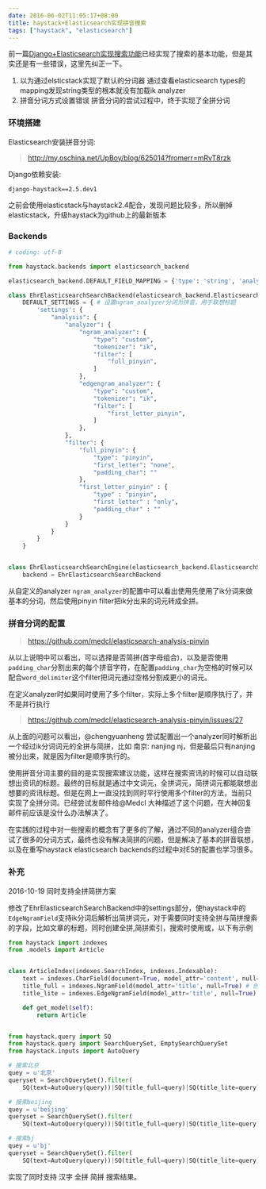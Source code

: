 ```yaml
---
date: 2016-06-02T11:05:17+08:00
title: haystack+Elasticsearch实现拼音搜索
tags: ["haystack", "elasticsearch"]
---
```


前一篇[Django+Elasticsearch实现搜索功能](https://zhu327.github.io/2016/05/30/djangoelasticsearch%E5%AE%9E%E7%8E%B0%E6%90%9C%E7%B4%A2%E5%8A%9F%E8%83%BD/)已经实现了搜索的基本功能，但是其实还是有一些错误，这里先纠正一下。

1. 以为通过elsticstack实现了默认的分词器
  通过查看elasticsearch types的mapping发现string类型的根本就没有加载ik analyzer
2. 拼音分词方式设置错误
  拼音分词的尝试过程中，终于实现了全拼分词

### 环境搭建

Elasticsearch安装拼音分词:

> <http://my.oschina.net/UpBoy/blog/625014?fromerr=mRvT8rzk>

Django依赖安装:

```
django-haystack==2.5.dev1
```

之前会使用elasticstack与haystack2.4配合，发现问题比较多，所以删掉elasticstack，升级haystack为github上的最新版本

<!--more-->

### Backends

```python
# coding: utf-8

from haystack.backends import elasticsearch_backend

elasticsearch_backend.DEFAULT_FIELD_MAPPING = {'type': 'string', 'analyzer': 'ik'} # 重写string类型的默认analyzer为ik分词

class EhrElasticsearchSearchBackend(elasticsearch_backend.ElasticsearchSearchBackend):
    DEFAULT_SETTINGS = { # 设置ngram_analyzer分词为拼音，用于联想标题
        'settings': {
            "analysis": {
                "analyzer": {
                    "ngram_analyzer": {
                        "type": "custom",
                        "tokenizer": "ik",
                        "filter": [
                            "full_pinyin",
                        ]
                    },
                    "edgengram_analyzer": {
                        "type": "custom",
                        "tokenizer": "ik",
                        "filter": [
                            "first_letter_pinyin",
                        ]
                    },
                },
                "filter": {
                    "full_pinyin": {
                        "type": "pinyin",
                        "first_letter": "none",
                        "padding_char": ""
                    },
                    "first_letter_pinyin" : {
                        "type" : "pinyin",
                        "first_letter" : "only",
                        "padding_char" : ""
                    }
                }
            }
        }
    }


class EhrElasticsearchSearchEngine(elasticsearch_backend.ElasticsearchSearchEngine):
    backend = EhrElasticsearchSearchBackend
```

从自定义的analyzer `ngram_analyzer`的配置中可以看出使用先使用了ik分词来做基本的分词，然后使用pinyin filter把ik分出来的词元转成全拼。

### 拼音分词的配置

> <https://github.com/medcl/elasticsearch-analysis-pinyin>

从以上说明中可以看出，可以选择是否简拼(首字母组合)，以及是否使用`padding_char`分割出来的每个拼音字符，在配置`padding_char`为空格的时候可以配合`word_delimiter`这个filter把词元通过空格分割成更小的词元。

在定义analyzer时如果同时使用了多个filter，实际上多个filter是顺序执行了，并不是并行执行

> <https://github.com/medcl/elasticsearch-analysis-pinyin/issues/27>

从上面的问题可以看出，@chengyuanheng 尝试配置出一个analyzer同时解析出一个经过ik分词词元的全拼与简拼，比如 南京: nanjing nj，但是最后只有nanjing被分出来，就是因为filter是顺序执行的。

使用拼音分词主要的目的是实现搜索建议功能，这样在搜索资讯的时候可以自动联想出资讯的标题。最终的目标就是通过中文词元，全拼词元，简拼词元都能联想出想要的资讯标题。但是在网上一直没找到同时平行使用多个filter的方法，当前只实现了全拼分词。已经尝试发邮件给@Medcl 大神描述了这个问题，在大神回复邮件前应该是没什么办法解决了。

在实践的过程中对一些搜索的概念有了更多的了解，通过不同的analyzer组合尝试了很多的分词方式，最终也没有解决简拼的问题，但是解决了基本的拼音联想，以及在重写haystack elasticsearch backends的过程中对ES的配置也学习很多。

### 补充

2016-10-19 同时支持全拼简拼方案

修改了EhrElasticsearchSearchBackend中的settings部分，使haystack中的`EdgeNgramField`支持ik分词后解析出简拼词元，对于需要同时支持全拼与简拼搜索的字段，比如文章的标题，同时创建全拼,简拼索引，搜索时使用或，以下有示例

```python
from haystack import indexes
from .models import Article


class ArticleIndex(indexes.SearchIndex, indexes.Indexable):
    text = indexes.CharField(document=True, model_attr='content', null=True)
    title_full = indexes.NgramField(model_attr='title', null=True) # 创建标题的全拼索引字段
    title_lite = indexes.EdgeNgramField(model_attr='title', null=True) # 简拼索引字段

    def get_model(self):
        return Article


from haystack.query import SQ
from haystack.query import SearchQuerySet, EmptySearchQuerySet
from haystack.inputs import AutoQuery

# 搜索北京
quey = u'北京'
queryset = SearchQuerySet().filter(
    SQ(text=AutoQuery(query))|SQ(title_full=query)|SQ(title_lite=query))

# 搜索beijing
quey = u'beijing'
queryset = SearchQuerySet().filter(
    SQ(text=AutoQuery(query))|SQ(title_full=query)|SQ(title_lite=query))

# 搜索bj
quey = u'bj'
queryset = SearchQuerySet().filter(
    SQ(text=AutoQuery(query))|SQ(title_full=query)|SQ(title_lite=query))
```

实现了同时支持 汉字 全拼 简拼 搜索结果。